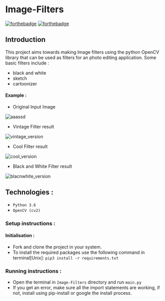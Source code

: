 # Image-Filters

[![forthebadge](https://forthebadge.com/images/badges/made-with-python.svg)](https://forthebadge.com)
[![forthebadge](https://forthebadge.com/images/badges/built-with-love.svg)](https://forthebadge.com)

## Introduction

This project aims towards making Image filters using the python OpenCV library that can be used as filters for an photo editing application.
Some basic filters include : 
- black and white
- sketch 
- cartoonizer
#### Example :
- Original Input Image

![aaassd](https://user-images.githubusercontent.com/25251763/50043608-80116580-009d-11e9-9204-4c00d7fb55f1.png)

- Vintage Filter result

![vintage_version](https://user-images.githubusercontent.com/25251763/50043619-c5ce2e00-009d-11e9-9ede-4edab38b3741.jpg)

- Cool Filter result

![cool_version](https://user-images.githubusercontent.com/25251763/50043627-f1511880-009d-11e9-9a81-4bffddbba58f.jpg)

- Black and White Filter result

![blacnwhite_version](https://user-images.githubusercontent.com/25251763/50043633-09289c80-009e-11e9-93fe-924d2b8c967e.jpg)


## Technologies :
- `Python 3.6`
- `OpenCV (cv2)`

### Setup instructions :

#### Initialisation :
- Fork and clone the project in your system.
- To install the required packages use the following command in terminal[Unix]: `pip3 install -r requirements.txt`

### Running instructions :
 - Open the terminal in `Image-Filters` directory and run `main.py`
 - If you get an error, make sure all the import statements are working, if not, install using pip-install or google the install process.
 
 
